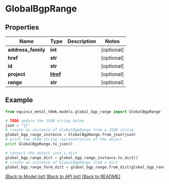 # GlobalBgpRange


## Properties
Name | Type | Description | Notes
------------ | ------------- | ------------- | -------------
**address_family** | **int** |  | [optional] 
**href** | **str** |  | [optional] 
**id** | **str** |  | [optional] 
**project** | [**Href**](Href.md) |  | [optional] 
**range** | **str** |  | [optional] 

## Example

```python
from equinix_metal_t0mk.models.global_bgp_range import GlobalBgpRange

# TODO update the JSON string below
json = "{}"
# create an instance of GlobalBgpRange from a JSON string
global_bgp_range_instance = GlobalBgpRange.from_json(json)
# print the JSON string representation of the object
print GlobalBgpRange.to_json()

# convert the object into a dict
global_bgp_range_dict = global_bgp_range_instance.to_dict()
# create an instance of GlobalBgpRange from a dict
global_bgp_range_form_dict = global_bgp_range.from_dict(global_bgp_range_dict)
```
[[Back to Model list]](../README.md#documentation-for-models) [[Back to API list]](../README.md#documentation-for-api-endpoints) [[Back to README]](../README.md)



